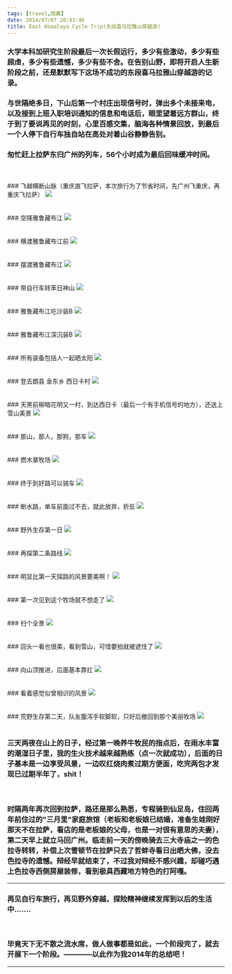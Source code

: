 ```yaml
---
tags: [travel,西藏]
date: 2014/07/07 20:43:46
title: East Himalaya Cycle Trip(东段喜马拉雅山穿越游)
---
```


### 大学本科加研究生阶段最后一次长假远行，多少有些激动，多少有些顾虑，多少有些遗憾，多少有些不舍。在告别山野，即将开启人生新阶段之前，还是默默写下这场不成功的东段喜马拉雅山穿越游的记录。

### 与世隔绝多日，下山后第一个村庄出现信号时，弹出多个未接来电，以及接到上班入职培训通知的信息和电话后，眼里望着远方群山，终于到了要说再见的时刻，心里百感交集，脑海各种情景回放，到最后一个人停下自行车独自站在高处对着山谷静静告别。

### 匆忙赶上拉萨东归广州的列车，56个小时成为最后回味缓冲时间。


<br/>
 <br/>
### 飞越横断山脉（重庆直飞拉萨，本次旅行为了节省时间，先广州飞重庆，再重庆飞拉萨）
 <img src="http://ww4.sinaimg.cn/mw1024/67804861gw1ei4h5ucpvsj21kw16oqao.jpg" max-width="100%"/>
<br/>

<br/>
 <br/>
### 空降雅鲁藏布江
 <img src="http://ww4.sinaimg.cn/mw1024/67804861gw1ei4h627dhoj21kw16owpd.jpg" max-width="100%"/>
<br/>

<br/>
 <br/>
### 横渡雅鲁藏布江前
 <img src="http://ww3.sinaimg.cn/mw1024/67804861gw1ei4h6apzrhj21kw16oaoq.jpg" max-width="100%"/>
<br/>
<br/>

<!--more-->


 <br/>
### 摆渡雅鲁藏布江
 <img src="http://ww4.sinaimg.cn/mw1024/67804861gw1ei4h6guxyvj21kw16owu6.jpg" max-width="100%"/>
<br/>

<br/>
 <br/>
### 带自行车转苯日神山
 <img src="http://ww1.sinaimg.cn/mw1024/67804861gw1ei4hk9wadpj21kw23u7qj.jpg" max-width="100%"/>
<br/>

<br/>
 <br/>
### 雅鲁藏布江吃沙装B
 <img src="http://ww3.sinaimg.cn/mw1024/67804861gw1ei4hmular7j21kw23utmw.jpg" max-width="100%"/>
<br/>

<br/>
 <br/>
### 雅鲁藏布江深沉装B
 <img src="http://ww2.sinaimg.cn/mw1024/67804861gw1ei4h7f6udpj21kw16ogtn.jpg" max-width="100%"/>
<br/>

<br/>
 <br/>
### 所有装备包括人一起晒太阳
 <img src="http://ww2.sinaimg.cn/mw1024/67804861gw1ei4hkcbywhj21kw23uh08.jpg" max-width="100%"/>
<br/>

<br/>
 <br/>
### 登去朗县 金东乡 西日卡村
 <img src="http://ww1.sinaimg.cn/mw1024/67804861gw1ei4hk7a6hoj21kw16o4dw.jpg" max-width="100%"/>
<br/>

<br/>
 <br/>
### 天黑前柳暗花明又一村，到达西日卡（最后一个有手机信号的地方），还送上雪山美景
 <img src="http://ww4.sinaimg.cn/mw1024/67804861gw1ei4h73a5tvj21kw16onag.jpg" max-width="100%"/>
<br/>

<br/>
 <br/>
### 那山，那人，那狗，那车
 <img src="http://ww1.sinaimg.cn/mw1024/67804861gw1ei4hkfita1j21kw23u1kx.jpg" max-width="100%"/>
<br/>

<br/>
 <br/>
### 燃木章牧场
 <img src="http://ww1.sinaimg.cn/mw1024/67804861gw1ei4h77qipzj21kw16oayl.jpg" max-width="100%"/>
<br/>

<br/>
 <br/>
### 终于到好路可以骑车
 <img src="http://ww3.sinaimg.cn/mw1024/67804861gw1ei4hd7lijlj21kw16o4qp.jpg" max-width="100%"/>
<br/>

<br/>
 <br/>
### 断水路，单车前面过不去，就此放弃，折反
 <img src="http://ww2.sinaimg.cn/mw1024/67804861gw1ei4hdbtp1zj21kw16otw4.jpg" max-width="100%"/>
<br/>

<br/>
 <br/>
### 野外生存第一日
 <img src="http://ww4.sinaimg.cn/mw1024/67804861gw1ei4hkiayd6j21kw23ue21.jpg" max-width="100%"/>
<br/>

<br/>
 <br/>
### 再探第二条路线
 <img src="http://ww2.sinaimg.cn/mw1024/67804861gw1ei4hdg0vowj21kw16o4np.jpg" max-width="100%"/>
<br/>

<br/>
 <br/>
### 明显比第一天探路的风景要美啊！
 <img src="http://ww1.sinaimg.cn/mw1024/67804861gw1ei4hdjwrtuj21kw16ok7j.jpg" max-width="100%"/>
<br/>

<br/>
 <br/>
### 第一次见到这个牧场就不想走了
 <img src="http://ww2.sinaimg.cn/mw1024/67804861gw1ei4hdo0z7ij21kw16o1fe.jpg" max-width="100%"/>
<br/>

<br/>
 <br/>
### 扫个全景
 <img src="http://ww2.sinaimg.cn/mw1024/67804861gw1ei4hdqt5laj21kw0ciwnn.jpg" max-width="100%"/>
<br/>

<br/>
 <br/>
### 回头一看也很美，看到雪山，可惜要拍就被遮住了
 <img src="http://ww2.sinaimg.cn/mw1024/67804861gw1ei4hduhb45j21kw16oqj4.jpg" max-width="100%"/>
<br/>

<br/>
 <br/>
### 向山顶推进，后面基本靠扛
 <img src="http://ww2.sinaimg.cn/mw1024/67804861gw1ei4hkl5q6yj21kw23uavn.jpg" max-width="100%"/>
<br/>

<br/>
 <br/>
### 看着感觉似曾相识的风景
 <img src="http://ww3.sinaimg.cn/mw1024/67804861gw1ei4hdy65xgj21kw16oqg8.jpg" max-width="100%"/>
<br/>

<br/>
 <br/>
### 荒野生存第二天，队友腹泻手软脚软，只好后撤回到那个美丽牧场
 <img src="http://ww1.sinaimg.cn/mw1024/67804861gw1ei4hkn84muj21kw16odso.jpg" max-width="100%"/>
<br/>
<br/>

### 三天两夜在山上的日子，经过第一晚养牛牧民的指点后，在雨水丰富的潮湿日子里，我的生火技术越来越熟练（点一次就成功），后面的日子基本是一边享受风景，一边叹红烧肉煮过期方便面，吃完两包才发现已过期半年了，shit！

<br/>

### 时隔两年再次回到拉萨，路还是那么熟悉，专程骑到仙足岛，住回两年前住过的"三月里"家庭旅馆（老板和老板娘已结婚，准备生娃刚好那天不在拉萨，看店的是老板娘的父母，也是一对很有意思的夫妻），第二天早上就立马回广州。临走前一天的傍晚骑去三大寺庙之一的色拉寺转转，补偿上次雪顿节在拉萨只去了哲蚌寺看日出晒大佛，没去色拉寺的遗憾。辩经早就结束了，不过我对辩经不感兴趣，却碰巧遇上色拉寺西侧房屋装修，看到极具西藏地方特色的打阿嘎。
 
 * * *
 
### 再见自行车旅行，再见野外穿越，探险精神继续发挥到以后的生活中.......
<br/>

### 毕竟天下无不散之流水席，做人做事都是如此，一个阶段完了，就去开展下一个阶段。————以此作为我2014年的总结吧！

 * * *

